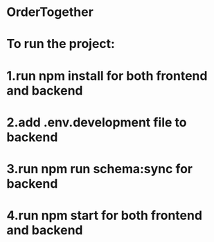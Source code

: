 # OrderTogether
# To run the project:
# 1.run npm install for both frontend and backend
# 2.add .env.development file to backend
# 3.run npm run schema:sync for backend
# 4.run npm start for both frontend and backend